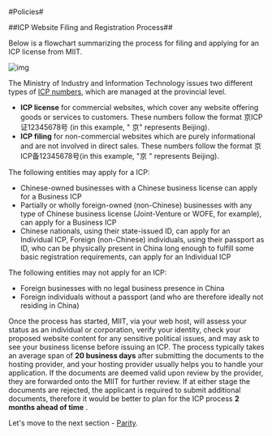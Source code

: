 #Policies#

##ICP Website Filing and Registration Process##

Below is a flowchart summarizing the process for filing and applying for an ICP license from MIIT.

![img](https://mncplaybook.azurewebsites.net/Content/Images/planning_explore_policies.png)

 
The Ministry of Industry and Information Technology issues two different types of [ICP numbers](https://en.wikipedia.org/wiki/ICP_license), which are managed at the provincial level.

- **ICP license** for commercial websites, which cover any website offering goods or services to customers. These numbers follow the format 京ICP证12345678号 (in this example, " 京" represents Beijing).
- **ICP filing** for non-commercial websites which are purely informational and are not involved in direct sales. These numbers follow the format 京ICP备12345678号(in this example, "京 " represents Beijing).

The following entities may apply for a ICP:

- Chinese-owned businesses with a Chinese business license can apply for a Business ICP
- Partially or wholly foreign-owned (non-Chinese) businesses with any type of Chinese business license (Joint-Venture or WOFE, for example), can apply for a Business ICP
- Chinese nationals, using their state-issued ID, can apply for an Individual ICP, Foreign (non-Chinese) individuals, using their passport as ID, who can be physically present in China long enough to fulfill some basic registration requirements, can apply for an Individual ICP

The following entities may not apply for an ICP:

- Foreign businesses with no legal business presence in China
- Foreign individuals without a passport (and who are therefore ideally not residing in China)

Once the process has started, MIIT, via your web host, will assess your status as an individual or corporation, verify your identity, check your proposed website content for any sensitive political issues, and may ask to see your business license before issuing an ICP. The process typically takes an average span of **20 business days** after submitting the documents to the hosting provider, and your hosting provider usually helps you to handle your application.
If the documents are deemed valid upon review by the provider, they are forwarded onto the MIIT for further review. If at either stage the documents are rejected, the applicant is required to submit additional documents, therefore it would be better to plan for the ICP process **2 months ahead of time** .

Let's move to the next section - [Parity](https://github.com/Azure/AzureGlobalConnectionCenter/blob/master/PlayBook/Planning/Guidance/Parity/Parity.md).


